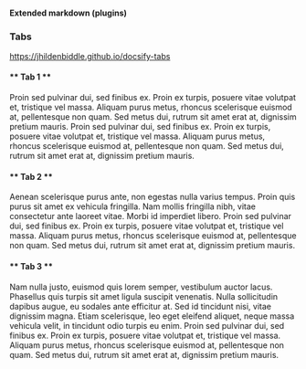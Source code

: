 
#### Extended markdown (plugins)

### Tabs
https://jhildenbiddle.github.io/docsify-tabs

<!-- tabs:start -->

#### ** Tab 1 **

Proin sed pulvinar dui, sed finibus ex. Proin ex turpis, posuere vitae volutpat et, tristique vel massa. Aliquam purus metus, rhoncus scelerisque euismod at, pellentesque non quam. Sed metus dui, rutrum sit amet erat at, dignissim pretium mauris. Proin sed pulvinar dui, sed finibus ex. Proin ex turpis, posuere vitae volutpat et, tristique vel massa. Aliquam purus metus, rhoncus scelerisque euismod at, pellentesque non quam. Sed metus dui, rutrum sit amet erat at, dignissim pretium mauris.  

#### ** Tab 2 **

Aenean scelerisque purus ante, non egestas nulla varius tempus. Proin quis purus sit amet ex vehicula fringilla. Nam mollis fringilla nibh, vitae consectetur ante laoreet vitae. Morbi id imperdiet libero. Proin sed pulvinar dui, sed finibus ex. Proin ex turpis, posuere vitae volutpat et, tristique vel massa. Aliquam purus metus, rhoncus scelerisque euismod at, pellentesque non quam. Sed metus dui, rutrum sit amet erat at, dignissim pretium mauris.  

#### ** Tab 3 **

Nam nulla justo, euismod quis lorem semper, vestibulum auctor lacus. Phasellus quis turpis sit amet ligula suscipit venenatis. Nulla sollicitudin dapibus augue, eu sodales ante efficitur at. Sed id tincidunt nisi, vitae dignissim magna. Etiam scelerisque, leo eget eleifend aliquet, neque massa vehicula velit, in tincidunt odio turpis eu enim. Proin sed pulvinar dui, sed finibus ex. Proin ex turpis, posuere vitae volutpat et, tristique vel massa. Aliquam purus metus, rhoncus scelerisque euismod at, pellentesque non quam. Sed metus dui, rutrum sit amet erat at, dignissim pretium mauris. 

<!-- tabs:end -->